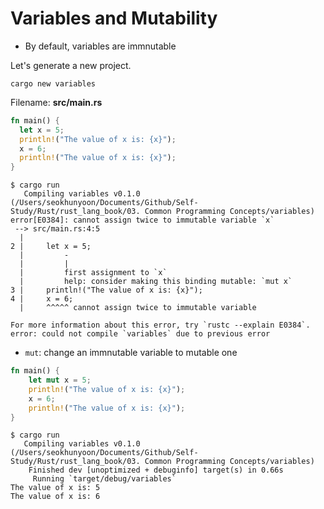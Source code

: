 # Variables and Mutability

- By default, variables are immnutable

Let's generate a new project.
```shell
cargo new variables
```

Filename: **src/main.rs**
```rust
fn main() {
  let x = 5;
  println!("The value of x is: {x}");
  x = 6;
  println!("The value of x is: {x}");
}
```
```shell
$ cargo run          
   Compiling variables v0.1.0 (/Users/seokhunyoon/Documents/Github/Self-Study/Rust/rust_lang_book/03. Common Programming Concepts/variables)
error[E0384]: cannot assign twice to immutable variable `x`
 --> src/main.rs:4:5
  |
2 |     let x = 5;
  |         -
  |         |
  |         first assignment to `x`
  |         help: consider making this binding mutable: `mut x`
3 |     println!("The value of x is: {x}");
4 |     x = 6;
  |     ^^^^^ cannot assign twice to immutable variable

For more information about this error, try `rustc --explain E0384`.
error: could not compile `variables` due to previous error
```

- `mut`: change an immnutable variable to mutable one
```rust
fn main() {
    let mut x = 5;
    println!("The value of x is: {x}");
    x = 6;
    println!("The value of x is: {x}");
}
```
```shell
$ cargo run   
   Compiling variables v0.1.0 (/Users/seokhunyoon/Documents/Github/Self-Study/Rust/rust_lang_book/03. Common Programming Concepts/variables)
    Finished dev [unoptimized + debuginfo] target(s) in 0.66s
     Running `target/debug/variables`
The value of x is: 5
The value of x is: 6
```